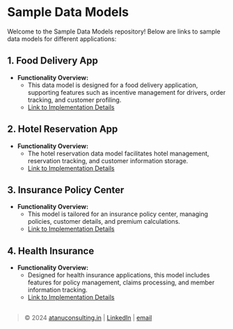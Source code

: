 # Sample Data Models

Welcome to the Sample Data Models repository! Below are links to sample data models for different applications:

## 1. Food Delivery App

- **Functionality Overview:**
  - This data model is designed for a food delivery application, supporting features such as incentive management for drivers, order tracking, and customer profiling.
  - [Link to Implementation Details](FoodDeliveryApplicationSchema.md)

## 2. Hotel Reservation App

- **Functionality Overview:**
  - The hotel reservation data model facilitates hotel management, reservation tracking, and customer information storage.
  - [Link to Implementation Details](hotel_reservation_app.md#implementation-details)

## 3. Insurance Policy Center

- **Functionality Overview:**
  - This model is tailored for an insurance policy center, managing policies, customer details, and premium calculations.
  - [Link to Implementation Details](insurance_policy_center.md#implementation-details)

## 4. Health Insurance

- **Functionality Overview:**
  - Designed for health insurance applications, this model includes features for policy management, claims processing, and member information tracking.
  - [Link to Implementation Details](health_insurance.md#implementation-details)


##
> © 2024 [atanuconsulting.in](www.atanuconsulting.in)  | [LinkedIn](www.linkedin.com/in/dasatanu10) | [email](mailto:atanu10.yt@gmail.com)